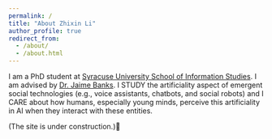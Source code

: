```yaml
---
permalink: /
title: "About Zhixin Li"
author_profile: true
redirect_from: 
  - /about/
  - /about.html
---
```


I am a PhD student at [Syracuse University School of Information Studies](https://ischool.syr.edu/). I am advised by [Dr. Jaime Banks](https://ischool.syr.edu/jaime-banks/#Biography). I STUDY the artificiality aspect of emergent social technologies (e.g., voice assistants, chatbots, and social robots) and I CARE about how humans, especially young minds, perceive this artificiality in AI when they interact with these entities.

(The site is under construction.)🚧

